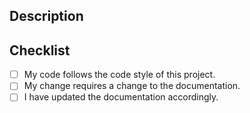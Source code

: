 <!--- Use this only if you've made non-breaking improvements or bugfixes -->

## Description
<!--- Describe your changes in few words/sentences.  If your pull request is related to an issue, please put `Closes #issueNumber` or `Related to #issueNumber` sentence here -->

## Checklist
<!--- Go over all the following points, and put an `x` in all the boxes that apply. -->
<!--- If you're unsure about any of these, don't hesitate to ask. We're here to help! -->
- [ ] My code follows the code style of this project.
- [ ] My change requires a change to the documentation.
- [ ] I have updated the documentation accordingly.

